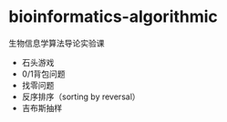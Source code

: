 # bioinformatics-algorithmic
生物信息学算法导论实验课

+ 石头游戏
+ 0/1背包问题
+ 找零问题
+ 反序排序（sorting by reversal）
+ 吉布斯抽样

